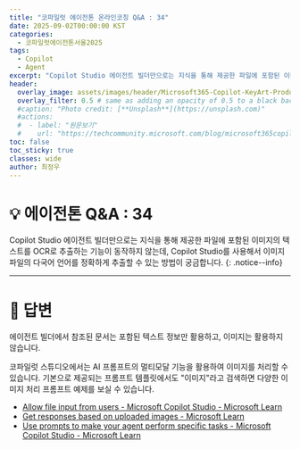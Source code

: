 ```yaml
---
title: "코파일럿 에이전톤 온라인코칭 Q&A : 34"
date: 2025-09-02T00:00:00 KST
categories:
  - 코파일럿에이전톤서울2025
tags:
  - Copilot
  - Agent
excerpt: "Copilot Studio 에이전트 빌더만으로는 지식을 통해 제공한 파일에 포함된 이미지의 텍스트를 OCR로 추출하는 기능이 동작하지 않는데, Copilot Studio를 사용해서 이미지 파일의 다국어 언어를 정확하게 추출할 수 있는 방법이 궁금합니다."
header:
  overlay_image: assets/images/header/Microsoft365-Copilot-KeyArt-Productivity-6K-01.png
  overlay_filter: 0.5 # same as adding an opacity of 0.5 to a black background
  #caption: "Photo credit: [**Unsplash**](https://unsplash.com)"
  #actions:
  #  - label: "원문보기"
  #    url: "https://techcommunity.microsoft.com/blog/microsoft365copilotblog/what%E2%80%99s-new-in-microsoft-365-copilot--july-2025/4438253"
toc: false
toc_sticky: true
classes: wide
author: 최정우
---
```


# 💡 에이전톤 Q&A : 34

Copilot Studio 에이전트 빌더만으로는 지식을 통해 제공한 파일에 포함된 이미지의 텍스트를 OCR로 추출하는 기능이 동작하지 않는데, Copilot Studio를 사용해서 이미지 파일의 다국어 언어를 정확하게 추출할 수 있는 방법이 궁금합니다.
{: .notice--info}

---

# 📝 답변

에이전트 빌더에서 참조된 문서는 포함된 텍스트 정보만 활용하고, 이미지는 활용하지 않습니다.

코파일럿 스튜디오에서는 AI 프롬프트의 멀티모달 기능을 활용하여 이미지를 처리할 수 있습니다. 기본으로 제공되는 프롬프트 템플릿에서도 "이미지"라고 검색하면 다양한 이미지 처리 프롬프트 예제를 보실 수 있습니다.

- [Allow file input from users - Microsoft Copilot Studio - Microsoft Learn](https://learn.microsoft.com/en-us/microsoft-copilot-studio/image-input-analysis)
- [Get responses based on uploaded images - Microsoft Learn](https://learn.microsoft.com/en-us/power-platform/release-plan/2024wave2/microsoft-copilot-studio/get-responses-based-uploaded-images)
- [Use prompts to make your agent perform specific tasks - Microsoft Copilot Studio - Microsoft Learn](https://learn.microsoft.com/en-us/microsoft-copilot-studio/nlu-prompt-node)

